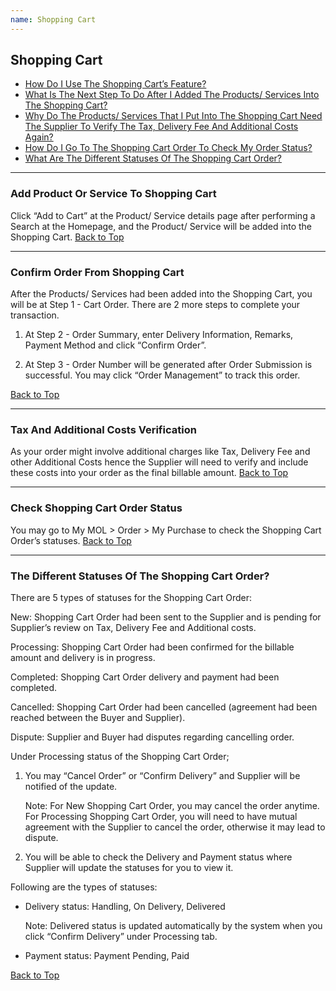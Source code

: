```yaml
---
name: Shopping Cart
---
```


## Shopping Cart

  * [How Do I Use The Shopping Cart’s Feature?](#add-product-or-service-to-shopping-cart)
  * [What Is The Next Step To Do After I Added The Products/ Services Into The Shopping Cart?](#confirm-order-from-shopping-cart)
  * [Why Do The Products/ Services That I Put Into The Shopping Cart Need The Supplier To Verify The Tax, Delivery Fee And Additional Costs Again?](#tax-and-additional-costs-verification)
  * [How Do I Go To The Shopping Cart Order To Check My Order Status?](#check-shopping-cart-order-status)
  * [What Are The Different Statuses Of The Shopping Cart Order?](#the-different-statuses-of-the-shopping-cart-order)

---

###  Add Product Or Service To Shopping Cart

Click “Add to Cart” at the Product/ Service details page after performing a Search at the Homepage, and the Product/ Service will be added into the Shopping Cart.  [Back to Top](shopping_cart#)
  
---

###  Confirm Order From Shopping Cart

After the Products/ Services had been added into the Shopping Cart, you will be at Step 1 - Cart Order. There are 2 more steps to complete your transaction.

1.	At Step 2 - Order Summary, enter Delivery Information, Remarks, Payment Method and click “Confirm Order”.

2.	At Step 3 - Order Number will be generated after Order Submission is successful. You may click “Order Management” to track this order.

  [Back to Top](shopping_cart#)
  
---

###  Tax And Additional Costs Verification

As your order might involve additional charges like Tax, Delivery Fee and other Additional Costs hence the Supplier will need to verify and include these costs into your order as the final billable amount.   [Back to Top](shopping_cart#)
  
---

###  Check Shopping Cart Order Status

You may go to My MOL > Order > My Purchase to check the Shopping Cart Order’s statuses.  [Back to Top](shopping_cart#)
  
---

###  The Different Statuses Of The Shopping Cart Order?

There are 5 types of statuses for the Shopping Cart Order:

New: Shopping Cart Order had been sent to the Supplier and is pending for Supplier’s review on Tax, Delivery Fee and Additional costs.

Processing: Shopping Cart Order had been confirmed for the billable amount and delivery is in progress.

Completed: Shopping Cart Order delivery and payment had been completed.

Cancelled: Shopping Cart Order had been cancelled (agreement had been reached between the Buyer and Supplier).

Dispute: Supplier and Buyer had disputes regarding cancelling order. 

Under Processing status of the Shopping Cart Order; 

1.	You may “Cancel Order” or “Confirm Delivery” and Supplier will be notified of the update.

  	Note: For New Shopping Cart Order, you may cancel the order anytime. For Processing Shopping Cart Order, you will need to have mutual agreement with the Supplier to cancel the order, otherwise it may lead to dispute.

2.	You will be able to check the Delivery and Payment status where Supplier will update the statuses for you to view it. 

Following are the types of statuses:

-	Delivery status: Handling, On Delivery, Delivered 

    Note: Delivered status is updated automatically by the system when you click “Confirm Delivery” under Processing tab.

-	Payment status: Payment Pending, Paid 

  [Back to Top](shopping_cart#)
  
